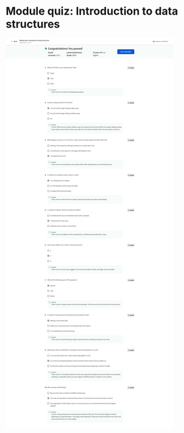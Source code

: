 # Module quiz: Introduction to data structures

![screencapture-coursera-org-learn-coding-interview-preparation-exam-ruXvT-module-quiz-introduction-to-data-structures-view-attempt-2023-02-12-07_30_10.png](Module%20quiz%20Introduction%20to%20data%20structures%208292d2977da149978267ae64925f2407/screencapture-coursera-org-learn-coding-interview-preparation-exam-ruXvT-module-quiz-introduction-to-data-structures-view-attempt-2023-02-12-07_30_10.png)